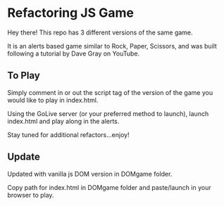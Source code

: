 # Refactoring JS Game

Hey there! This repo has 3 different versions of the same game.

It is an alerts based game similar to Rock, Paper, Scissors, and was built following a tutorial by Dave Gray on YouTube.

## To Play

Simply comment in or out the script tag of the version of the game you would like to play in index.html.

Using the GoLive server (or your preferred method to launch), launch index.html and play along in the alerts.

Stay tuned for additional refactors...enjoy!

## Update

Updated with vanilla js DOM version in DOMgame folder.

Copy path for index.html in DOMgame folder and paste/launch in your browser to play.
